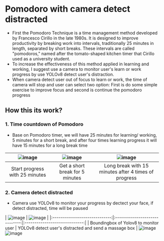 # Pomodoro with camera detect distracted
* First the Pomodoro Technique is a time management method developed by Francesco Cirillo in the late 1980s. It is designed to improve productivity by breaking work into intervals, traditionally 25 minutes in length, separated by short breaks. These intervals are called "pomodoros," named after the tomato-shaped kitchen timer that Cirillo used as a university student.
* To increase the effectiveness of this method applied in learning and working, I suggest use a camera to monitor user's learn or work progress by use YOLOv8 detect user's distraction.
* When camera detect user out of focus to learn or work, the time of camera will stop and user can select two option: First is do some simple exercise to improve focus and second is continue the pomodoro progress
  
## How this its work?
### 1. Time countdown of Pomodoro
* Base on Pomodoro timer, we will have 25 minutes for learning/ working, 5 minutes for a short break, and after four times learning progress it will have 15 minutes for a long break time
  
| ![image](https://github.com/n1ne1903/Pomodoro-with-camera-detect-distracted/assets/141629048/32c5e64d-b9fc-4673-8dae-ca97404ff03c) | ![image](https://github.com/n1ne1903/Pomodoro-with-camera-detect-distracted/assets/141629048/4e9fe3ee-7a88-4155-9187-08d57ba6bd7f) | ![image](https://github.com/n1ne1903/Pomodoro-with-camera-detect-distracted/assets/141629048/f158813d-6612-4343-a583-240915035202) |
|:------------------------------:|:------------------------------:|:------------------------------:|
| Start progress with 25 minutes              | Get a short break for 5 minutes             | Long break with 15 minutes after 4 times of progress            |

### 2. Camera detect distracted
* Camera use YOLOv8 to monitor your progress by dectect your face, if detect distracted, time will be paused
  
| ![image](https://github.com/n1ne1903/Pomodoro-with-camera-detect-distracted/assets/141629048/48b748aa-adc9-44bf-825c-494842b9c83c) | ![image](https://github.com/n1ne1903/Pomodoro-with-camera-detect-distracted/assets/141629048/3573f3a5-02f8-4de3-a56c-3eab4c8bac1a) |
|:------------------------------:|:------------------------------:|:------------------------------:|
| Boundingbox of Yolov8 to monitor user            | YOLOv8 detect user's distracted and send a massage box         |
![image](https://github.com/n1ne1903/Pomodoro-with-camera-detect-distracted/assets/141629048/2dba7028-c349-476e-9b73-8c9e9337aa72)
![image](https://github.com/n1ne1903/Pomodoro-with-camera-detect-distracted/assets/141629048/70bd48c0-aa95-4a92-9f3c-afffd32c587d)





